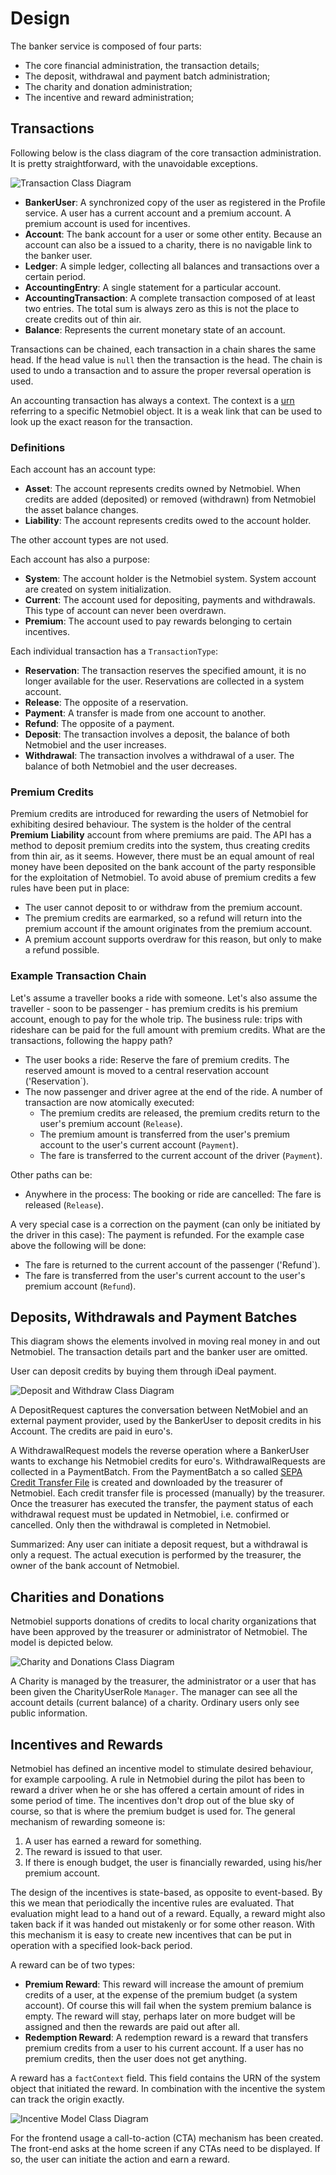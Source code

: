 # Design
The banker service is composed of four parts: 
* The core financial administration, the transaction details;
* The deposit, withdrawal and payment batch administration;
* The charity and donation administration;
* The incentive and reward administration;

## Transactions
Following below is the class diagram of the core transaction administration. It is pretty straightforward, with the unavoidable exceptions.

![Transaction Class Diagram](Banker-Transactions-Class-Diagram.png) 

* **BankerUser**: A synchronized copy of the user as registered in the Profile service. A user has a current account and a premium account. A premium account is used for incentives.
* **Account**: The bank account for a user or some other entity. Because an account can also be a issued to a charity, there is no navigable link to the banker user.
* **Ledger**: A simple ledger, collecting all balances and transactions over a certain period.
* **AccountingEntry**: A single statement for a particular account.
* **AccountingTransaction**: A complete transaction composed of at least two entries. The total sum is always zero as this is not the place to create credits out of thin air.
* **Balance**: Represents the current monetary state of an account. 

Transactions can be chained, each transaction in a chain shares the same head. If the head value is `null` then the transaction is the head. The chain is used to undo a transaction and to assure the proper reversal operation is used.

An accounting transaction has always a context. The context is a [urn](../../doc/design.md#identification-of-system-objects) referring to a specific Netmobiel object. It is a weak link that can be used to look up the exact reason for the transaction.

### Definitions
Each account has an account type: 
* **Asset**: The account represents credits owned by Netmobiel. When credits are added (deposited) or removed (withdrawn) from Netmobiel the asset balance changes.
* **Liability**: The account represents credits owed to the account holder. 

The other account types are not used.

Each account has also a purpose: 
* **System**: The account holder is the Netmobiel system. System account are created on system initialization. 
* **Current**: The account used for depositing, payments and withdrawals. This type of account can never been overdrawn.
* **Premium**: The account used to pay rewards belonging to certain incentives. 

Each individual transaction has a `TransactionType`:
* **Reservation**: The transaction reserves the specified amount, it is no longer available for the user. Reservations are collected in a system account.
* **Release**: The opposite of a reservation.
* **Payment**:  A transfer is made from one account to another.
* **Refund**: The opposite of a payment.
* **Deposit**: The transaction involves a deposit, the balance of both Netmobiel and the user increases.
* **Withdrawal**: The transaction involves a withdrawal of a user. The balance of both Netmobiel and the user decreases. 

### Premium Credits
Premium credits are introduced for rewarding the users of Netmobiel for exhibiting desired behaviour. The system is the holder of the central **Premium** **Liability** account from where premiums are paid. The API has a method to deposit premium credits into the system, thus creating credits from thin air, as it seems. However, there must be an equal amount of real money have been deposited on the bank account of the party responsible for the exploitation of Netmobiel. To avoid abuse of premium credits a few rules have been put in place:
* The user cannot deposit to or withdraw from the premium account. 
* The premium credits are earmarked, so a refund will return into the premium account if the amount originates from the premium account.
* A premium account supports overdraw for this reason, but only to make a refund possible. 

### Example Transaction Chain
Let's assume a traveller books a ride with someone. Let's also assume the traveller - soon to be passenger - has premium credits is his premium account, enough to pay for the whole trip. The business rule: trips with rideshare can be paid for the full amount with premium credits. What are the transactions, following the happy path?
* The user books a ride: Reserve the fare of premium credits. The reserved amount is moved to a central reservation account ('Reservation`).
* The now passenger and driver agree at the end of the ride. A number of transaction are now atomically executed:
  - The premium credits are released, the premium credits return to the user's premium account (`Release`).
  - The premium amount is transferred from the user's premium account to the user's current account (`Payment`).
  - The fare is transferred to the current account of the driver (`Payment`).

Other paths can be:
* Anywhere in the process: The booking or ride are cancelled: The fare is released (`Release`).

A very special case is a correction on the payment (can only be initiated by the driver in this case): The payment is refunded. For the example case above the following will be done:
* The fare is returned to the current account of the passenger ('Refund`).
* The fare is transferred from the user's current account to the user's premium account (`Refund`).

## Deposits, Withdrawals and Payment Batches
This diagram shows the elements involved in moving real money in and out Netmobiel. The transaction details part and the banker user are omitted.

User can deposit credits by buying them through iDeal payment. 

![Deposit and Withdraw Class Diagram](Banker-Deposit-and-Withdraw-Class-Diagram.png)

A DepositRequest captures the conversation between NetMobiel and an external payment provider, used by the BankerUser to deposit credits in his Account. The credits are paid in euro's.

A WithdrawalRequest models the reverse operation where a BankerUser wants to exchange his Netmobiel credits for euro's. WithdrawalRequests are collected in a PaymentBatch. From the PaymentBatch a so called [SEPA Credit Transfer File](https://www.abnamro.nl/en/commercialbanking/products/payments/sepa/credit-transfer/index.html) is created and downloaded by the treasurer of Netmobiel. Each credit transfer file is processed (manually) by the treasurer. Once the treasurer has executed the transfer, the payment status of each withdrawal request must be updated in Netmobiel, i.e. confirmed or cancelled. Only then the withdrawal is completed in Netmobiel.

Summarized: Any user can initiate a deposit request, but a withdrawal is only a request. The actual execution is performed by the treasurer, the owner of the bank account of Netmobiel.

## Charities and Donations
Netmobiel supports donations of credits to local charity organizations that have been approved by the treasurer or administrator of Netmobiel. The model is depicted below.

![Charity and Donations Class Diagram](Banker-Charity-and-Donations-Class-Diagram.png)

A Charity is managed by the treasurer, the administrator or a user that has been given the CharityUserRole `Manager`. The manager can see all the account details (current balance) of a charity. Ordinary users only see public information.


## Incentives and Rewards
Netmobiel has defined an incentive model to stimulate desired behaviour, for example carpooling. A rule in Netmobiel during the pilot has been to reward a driver when he or she has offered a certain amount of rides in some period of time. The incentives don't drop out of the blue sky of course, so that is where the premium budget is used for. The general mechanism of rewarding someone is:
1. A user has earned a reward for something.
1. The reward is issued to that user.
1. If there is enough budget, the user is financially rewarded, using his/her premium account.

The design of the incentives is state-based, as opposite to event-based. By this we mean that periodically the incentive rules are evaluated. That evaluation might lead to a hand out of a reward. Equally, a reward might also taken back if it was handed out mistakenly or for some other reason. With this mechanism it is easy to create new  incentives that can be put in operation with a specified look-back period.

A reward can be of two types:
* **Premium Reward**: This reward will increase the amount of premium credits of a user, at the expense of the premium budget (a system account). Of course this will fail when the system premium balance is empty. The reward will stay, perhaps later on more budget will be assigned and then the rewards are paid out after all.
* **Redemption Reward**: A redemption reward is a reward that transfers premium credits from a user to his current account. If a user has no premium credits, then the user does not get anything.

 A reward has a `factContext` field. This field contains the URN of the system object that initiated the reward. In combination with the incentive the system can track the origin exactly.

![Incentive Model Class Diagram](Banker-Incentive-Model-Class-Diagram.png)

For the frontend usage a call-to-action (CTA) mechanism has been created. The front-end asks at the home screen if any CTAs need to be displayed. If so, the user can initiate the action and earn a reward.